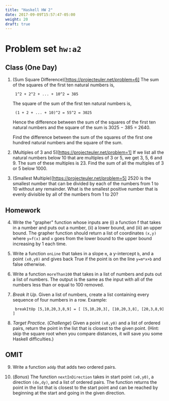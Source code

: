 ```yaml
---
title: "Haskell HW 2"
date: 2017-09-09T15:57:47-05:00
weight: 20
draft: true
---
```


# Problem set `hw:a2`

## Class (One Day)

1. (Sum Square Difference)[https://projecteuler.net/problem=6]
    The sum of the squares of the first ten natural numbers is,

        1^2 + 2^2 + ... + 10^2 = 385

    The square of the sum of the first ten natural numbers is,

        (1 + 2 + ... + 10)^2 = 55^2 = 3025
    
    Hence the difference between the sum of the squares of the first ten natural numbers and the square of the sum is 3025 − 385 = 2640.

    Find the difference between the sum of the squares of the first one hundred natural numbers and the square of the sum.

2. (Multiples of 3 and 5)[https://projecteuler.net/problem=1] If we list all the natural numbers below 10 that are multiples of 3 or 5, we get 3, 5, 6 and 9. The sum of these multiples is 23. Find the sum of all the multiples of 3 or 5 below 1000.

3. (Smallest Multiple)[https://projecteuler.net/problem=5] 
2520 is the smallest number that can be divided by each of the numbers from 1 to 10 without any remainder. What is the smallest positive number that is evenly divisible by all of the numbers from 1 to 20?

## Homework

4. Write the "grapher" function whose inputs are (i) a function f that takes in a number and puts out a number, (ii) a lower bound, and (iii) an upper bound.  The grapher function should return a list of coordinates `(x,y)` where `y=f(x)` and `x` goes from the lower bound to the upper bound increasing by 1 each time.

5. Write a function `onLine` that takes in a slope `m`, a y-intercept `b`, and a point `(x0,y0)` and gives back True if the point is on the line `y=m*x+b` and false otherwise.

6. Write a function `moreThan100` that takes in a list of numbers and puts out a list of numbers. The output is the same as the input with all of the numbers less than or equal to 100 removed.

7. _Break It Up_. Given a list of numbers, create a list containing every sequence of four numbers in a row. Example: 

        breakItUp [5,10,20,3,8,9] = [ [5,10,20,3], [10,20,3,8], [20,3,8,9] ]

8. _Target Practice_. (*Challenge*) Given a point `(x0,y0)` and a list of ordered pairs, return the point in the list that is closest to the given point. (Hint: skip the square root when you compare distances, it will save you some Haskell difficulties.)

## OMIT

9. Write a function `addp` that adds two ordered pairs.

10. (*Bonus*) The function `nextInDirection` takes in start point `(x0,y0)`, a direction `(dx,dy)`, and a list of ordered pairs. The function returns the point in the list that is closest to the start point and can be reached by beginning at the start and going in the given direction.

